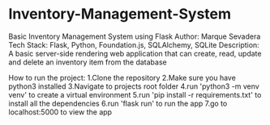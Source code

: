 # Inventory-Management-System

Basic Inventory Management System using Flask
Author: Marque Sevadera
Tech Stack: Flask, Python, Foundation.js, SQLAlchemy, SQLite
Description: A basic server-side rendering web application that can create, read, update and delete an inventory item from the database

How to run the project:
1.Clone the repository
2.Make sure you have python3 installed
3.Navigate to projects root folder
4.run 'python3 -m venv venv' to create a virtual environment
5.run 'pip install -r requirements.txt' to install all the dependencies
6.run 'flask run' to run the app
7.go to localhost:5000 to view the app
